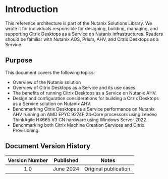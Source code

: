 # Introduction

This reference architecture is part of the Nutanix Solutions Library. We wrote it for individuals responsible for designing, building, managing, and supporting Citrix Desktops as a Service on Nutanix infrastructures. Readers should be familiar with Nutanix AOS, Prism, AHV, and Citrix Desktops as a Service.

## Purpose

This document covers the following topics:

- Overview of the Nutanix solution
- Overview of Citrix Desktops as a Service and its use cases.
- The benefits of running Citrix Desktops as a Service on Nutanix AHV.
- Design and configuration considerations for building a Citrix Desktops as a Service solution on Nutanix AHV.
- Benchmarking Citrix Desktops as a Service performance on Nutanix AHV running on AMD EPYC 9274F 24-Core processors using Lenovo ThinkAgile HX665 V3 CN hardware using Windows Server 2022.
- Benchmarking both Citrix Machine Creation Services and Citrix Provisioning.

## Document Version History 

| Version Number | Published | Notes |
| :---: | --- | --- |
| 1.0 | June 2024 | Original publication. |